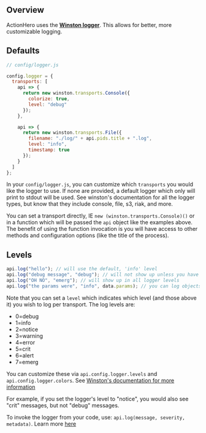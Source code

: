 ## Overview

ActionHero uses the **[Winston logger](https://github.com/flatiron/winston)**. This allows for better, more customizable logging.

## Defaults

```js
// config/logger.js

config.logger = {
  transports: [
    api => {
      return new winston.transports.Console({
        colorize: true,
        level: "debug"
      });
    },

    api => {
      return new winston.transports.File({
        filename: "./log/" + api.pids.title + ".log",
        level: "info",
        timestamp: true
      });
    }
  ]
};
```

In your `config/logger.js`, you can customize which `transports` you would like the logger to use. If none are provided, a default logger which only will print to stdout will be used. See winston's documentation for all the logger types, but know that they include console, file, s3, riak, and more.

You can set a transport directly, IE `new (winston.transports.Console)()` or in a function which will be passed the `api` object like the examples above. The benefit of using the function invocation is you will have access to other methods and configuration options (like the title of the process).

## Levels

```js
api.log("hello"); // will use the default, 'info' level
api.log("debug message", "debug"); // will not show up unless you have configured your logger in this NODE_ENV to be debug
api.log("OH NO", "emerg"); // will show up in all logger levels
api.log("the params were", "info", data.params); // you can log objects too
```

Note that you can set a `level` which indicates which level (and those above it) you wish to log per transport. The log levels are:

- 0=debug
- 1=info
- 2=notice
- 3=warning
- 4=error
- 5=crit
- 6=alert
- 7=emerg

You can customize these via `api.config.logger.levels` and `api.config.logger.colors`. See [Winston's documentation for more information](https://github.com/winstonjs/winston#using-custom-logging-levels)

For example, if you set the logger's level to "notice", you would also see "crit" messages, but not "debug" messages.

To invoke the logger from your code, use: `api.log(message, severity, metadata)`. Learn more [here](api.html#.log)
